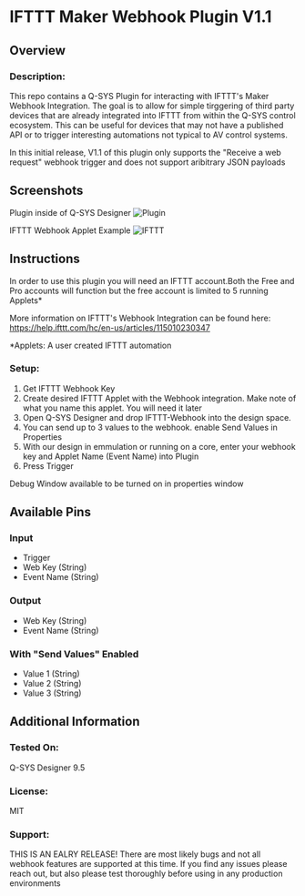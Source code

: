 # IFTTT Maker Webhook Plugin V1.1

## Overview
### Description:
This repo contains a Q-SYS Plugin for interacting with IFTTT's Maker Webhook Integration. The goal is to allow for simple tirggering of third party devices that are already integrated into IFTTT from within the Q-SYS control ecosystem. This can be useful for devices that may not have a published API or to trigger interesting automations not typical to AV control systems.

In this initial release, V1.1 of this plugin only supports the "Receive a web request" webhook trigger and does not support aribitrary JSON payloads

## Screenshots

Plugin inside of Q-SYS Designer
![Plugin](https://github.com/ecarlson88/Q-SYS-IFTTT-Webhook-Plugin/blob/main/Screenshot%202022-10-05%20203225.png)




IFTTT Webhook Applet Example
![IFTTT](https://github.com/ecarlson88/Q-SYS-IFTTT-Webhook-Plugin/blob/main/Screenshot%202022-10-05%20200726(1).png)



## Instructions
In order to use this plugin you will need an IFTTT account.Both the Free and Pro accounts will function but the free account is limited to 5 running Applets*

More information on IFTTT's Webhook Integration can be found here: https://help.ifttt.com/hc/en-us/articles/115010230347


*Applets: A user created IFTTT automation

### Setup:
1. Get IFTTT Webhook Key
2. Create desired IFTTT Applet with the Webhook integration. Make note of what you name this applet. You will need it later 
3. Open Q-SYS Designer and drop IFTTT-Webhook into the design space.
4. You can send up to 3 values to the webhook. enable Send Values in Properties
4. With our design in emmulation or running on a core, enter your webhook key and Applet Name (Event Name) into Plugin
5. Press Trigger 

Debug Window available to be turned on in properties window

## Available Pins

### Input
- Trigger
- Web Key (String)
- Event Name (String)
### Output
- Web Key (String)
- Event Name (String)
### With "Send Values" Enabled
- Value 1 (String)
- Value 2 (String)
- Value 3 (String)

## Additional Information
### Tested On:
Q-SYS Designer 9.5
### License:
MIT
### Support:
THIS IS AN EALRY RELEASE! There are most likely bugs and not all webhook features are supported at this time. If you find any issues please reach out, but also please test thoroughly  before using in any production environments
